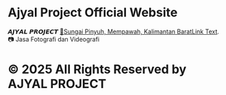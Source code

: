 # Ajyal Project Official Website

𝘼𝙅𝙔𝘼𝙇 𝙋𝙍𝙊𝙅𝙀𝘾𝙏
[📍Sungai Pinyuh, Mempawah, Kalimantan BaratLink Text](https://maps.app.goo.gl/rfnaBEugB2G57C2T7).
📷 Jasa Fotografi dan Videografi

# © 2025 All Rights Reserved by AJYAL PROJECT

